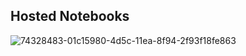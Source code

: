 ## Hosted Notebooks


![74328483-01c15980-4d5c-11ea-8f94-2f93f18fe863](https://github.com/nogibjj/hosted-notebooks-lab/assets/58792/5141311e-1b7f-4b8a-bc0f-97fc7652897e)
